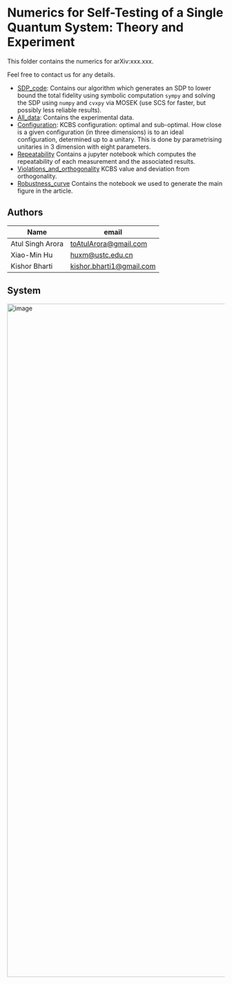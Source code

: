 # Numerics for Self-Testing of a Single Quantum System: Theory and Experiment

This folder contains the numerics for arXiv:xxx.xxx. 

Feel free to contact us for any details.

* [SDP_code](SDP_code): Contains our algorithm which generates an SDP to lower bound the total fidelity using symbolic computation ```sympy``` and solving the SDP using ```numpy``` and ```cvxpy``` via MOSEK (use SCS for faster, but possibly less reliable results).
* [All_data](All_data): Contains the experimental data.
* [Configuration](Configuration): KCBS configuration: optimal and sub-optimal. How close is a given configuration (in three dimensions) is to an ideal configuration, determined up to a unitary. This is done by parametrising unitaries in 3 dimension with eight parameters.
* [Repeatability](Repeatability) Contains a jupyter notebook which computes the repeatability of each measurement and the associated results.
* [Violations_and_orthogonality](Violations_and_orthogonality) KCBS value and deviation from orthogonality.
* [Robustness_curve](Robustness_curve) Contains the notebook we used to generate the main figure in the article.


## Authors

| Name | email |
|-|-|
| Atul Singh Arora | toAtulArora@gmail.com |
| Xiao-Min Hu | huxm@ustc.edu.cn |
| Kishor Bharti | kishor.bharti1@gmail.com |

## System

<img width="1559" alt="image" src="https://user-images.githubusercontent.com/2003122/155685309-0ab4aa98-529a-4860-aadd-d0f3f72356b8.png">
